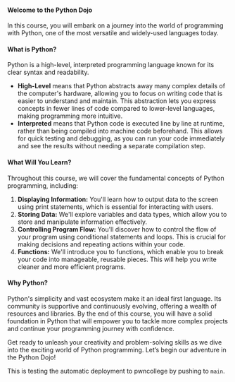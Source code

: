 #### Welcome to the Python Dojo
In this course, you will embark on a journey into the world of programming with Python, one of the most versatile and widely-used languages today.

#### What is Python?
Python is a high-level, interpreted programming language known for its clear syntax and readability.
- **High-Level** means that Python abstracts away many complex details of the computer's hardware, allowing you to focus on writing code that is easier to understand and maintain. This abstraction lets you express concepts in fewer lines of code compared to lower-level languages, making programming more intuitive.
- **Interpreted** means that Python code is executed line by line at runtime, rather than being compiled into machine code beforehand. This allows for quick testing and debugging, as you can run your code immediately and see the results without needing a separate compilation step.


#### What Will You Learn?
Throughout this course, we will cover the fundamental concepts of Python programming, including:
1. **Displaying Information:** You'll learn how to output data to the screen using print statements, which is essential for interacting with users.
2. **Storing Data:** We'll explore variables and data types, which allow you to store and manipulate information effectively.
3. **Controlling Program Flow:** You'll discover how to control the flow of your program using conditional statements and loops. This is crucial for making decisions and repeating actions within your code.
4. **Functions:** We'll introduce you to functions, which enable you to break your code into manageable, reusable pieces. This will help you write cleaner and more efficient programs.

#### Why Python?

Python's simplicity and vast ecosystem make it an ideal first language. Its community is supportive and continuously evolving, offering a wealth of resources and libraries. By the end of this course, you will have a solid foundation in Python that will empower you to tackle more complex projects and continue your programming journey with confidence.

Get ready to unleash your creativity and problem-solving skills as we dive into the exciting world of Python programming. Let’s begin our adventure in the Python Dojo!

This is testing the automatic deployment to pwncollege by pushing to `main`.
